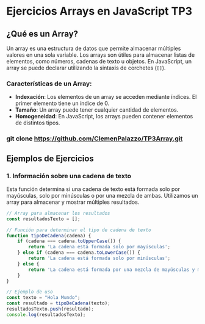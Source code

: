# Ejercicios Arrays en JavaScript TP3

## ¿Qué es un Array?
Un array es una estructura de datos que permite almacenar múltiples valores en una sola variable. Los arrays son útiles para almacenar listas de elementos, como números, cadenas de texto u objetos. En JavaScript, un array se puede declarar utilizando la sintaxis de corchetes (`[]`).

### Características de un Array:
- **Indexación**: Los elementos de un array se acceden mediante índices. El primer elemento tiene un índice de 0.
- **Tamaño**: Un array puede tener cualquier cantidad de elementos.
- **Homogeneidad**: En JavaScript, los arrays pueden contener elementos de distintos tipos.

### git clone https://github.com/ClemenPalazzo/TP3Array.git


## Ejemplos de Ejercicios

### 1. Información sobre una cadena de texto
Esta función determina si una cadena de texto está formada solo por mayúsculas, solo por minúsculas o por una mezcla de ambas. Utilizamos un array para almacenar y mostrar múltiples resultados.



```javascript
// Array para almacenar los resultados
const resultadosTexto = [];

// Función para determinar el tipo de cadena de texto
function tipoDeCadena(cadena) {
    if (cadena === cadena.toUpperCase()) {
        return 'La cadena está formada solo por mayúsculas';
    } else if (cadena === cadena.toLowerCase()) {
        return 'La cadena está formada solo por minúsculas';
    } else {
        return 'La cadena está formada por una mezcla de mayúsculas y minúsculas';
    }
}

// Ejemplo de uso
const texto = "Hola Mundo";
const resultado = tipoDeCadena(texto);
resultadosTexto.push(resultado);
console.log(resultadosTexto);


